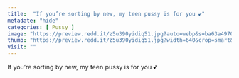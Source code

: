 ```yaml
---
title:  "If you’re sorting by new, my teen pussy is for you 💕"
metadate: "hide"
categories: [ Pussy ]
image: "https://preview.redd.it/z5u390yidiq51.jpg?auto=webp&s=ba63a4970c7133b69765a7bc5b059bd984c046fc"
thumb: "https://preview.redd.it/z5u390yidiq51.jpg?width=640&crop=smart&auto=webp&s=fa2cb650a06fce2f7aaab93008d4a063dc1e59ab"
visit: ""
---
```

If you’re sorting by new, my teen pussy is for you 💕
